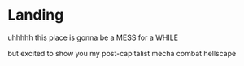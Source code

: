 # Landing

uhhhhh this place is gonna be a MESS for a WHILE

but excited to show you my post-capitalist mecha combat hellscape